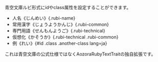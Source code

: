 青空文庫ルビ形式にidやclass属性を設定することができます。

* 人名《じんめい》{.rubi-name}
* 常用漢字《じょうようかんじ》{.rubi-common}
* 専門用語《せんもんようご》{.rubi-technical}
* 仮想化《かそうか》{.rubi-technical .rubi-common}
* 例《れい》{#id .class .another-class lang=ja}

これは青空文庫の公式仕様ではなくAozoraRubyTextTraitの独自拡張です。